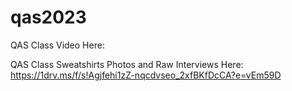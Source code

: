 # qas2023

QAS Class Video Here:

QAS Class Sweatshirts Photos and Raw Interviews Here:
https://1drv.ms/f/s!Agjfehi1zZ-nqcdvseo_2xfBKfDcCA?e=vEm59D
